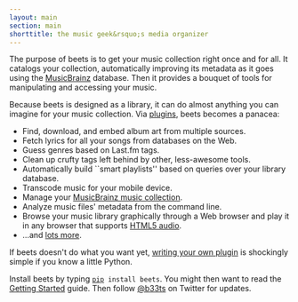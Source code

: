 ```yaml
---
layout: main
section: main
shorttitle: the music geek&rsquo;s media organizer
---
```

The purpose of beets is to get your music collection right once and for all. It
catalogs your collection, automatically improving its metadata as it goes using
the [MusicBrainz][] database. Then it provides a bouquet of tools for
manipulating and accessing your music.

[MusicBrainz]: http://musicbrainz.org/

Because beets is designed as a library, it can do almost anything you can
imagine for your music collection. Via [plugins][], beets becomes a panacea:

[plugins]: http://beets.readthedocs.org/page/plugins/

* Find, download, and embed album art from multiple sources.
* Fetch lyrics for all your songs from databases on the Web.
* Guess genres based on Last.fm tags.
* Clean up crufty tags left behind by other, less-awesome tools.
* Automatically build ``smart playlists'' based on queries over your library
  database.
* Transcode music for your mobile device.
* Manage your [MusicBrainz music collection][coll].
* Analyze music files' metadata from the command line.
* Browse your music library graphically through a Web browser and play it in
  any browser that supports [HTML5 audio][].
* ...and [lots more][plugins].

[HTML5 audio]: http://www.w3.org/TR/html-markup/audio.html
[coll]: http://wiki.musicbrainz.org/Collections

If beets doesn't do what you want yet, [writing your own plugin][writing] is
shockingly simple if you know a little Python.

[writing]: http://beets.readthedocs.org/page/plugins/writing.html
    
<p class="teaser">Install beets by typing
<code><a href="http://pip.openplans.org/">pip</a> install beets</code>.
You might then want to read the
<a href="http://beets.readthedocs.org/page/guides/main.html">Getting
Started</a> guide. Then follow
<a href="http://twitter.com/b33ts">@b33ts</a>
on Twitter for updates.</p>
